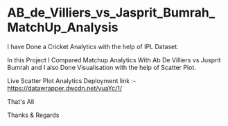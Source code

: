 # AB_de_Villiers_vs_Jasprit_Bumrah_MatchUp_Analysis

I have Done a Cricket Analytics with the help of IPL Dataset.

In this Project I Compared Matchup Analytics With
Ab De Villiers vs Jusprit Bumrah and I also Done
Visualisation with the help of Scatter Plot.


Live Scatter Plot Analytics Deployment link :- 
https://datawrapper.dwcdn.net/vuaYc/1/


That's All

Thanks & Regards
